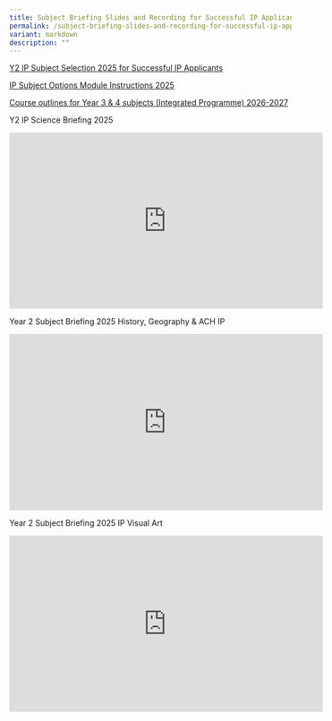 ```yaml
---
title: Subject Briefing Slides and Recording for Successful IP Applicants 2025
permalink: /subject-briefing-slides-and-recording-for-successful-ip-applicants-2025/
variant: markdown
description: ""
---
```

<p><a href="/files/Brief for Successful IP/Y2_IP_Subject_Selection_2025_for_Successful_IP_Applicants.pdf" rel="noopener nofollow" target="_blank">Y2 IP Subject Selection 2025 for Successful IP Applicants</a>
</p>
<p><a href="/files/Brief for Successful IP/IP_Subject_Options_Module_Instructions_2025_Updated_10_Oct.pdf" rel="noopener nofollow" target="_blank">IP Subject Options Module Instructions 2025</a>
</p>
<p><a href="/files/Brief for Successful IP/Course_outlines_for_Year_3___4_subjects__Integrated_Programme__2026_2027.pdf" rel="noopener nofollow" target="_blank">Course outlines for Year 3 &amp; 4 subjects (Integrated Programme) 2026-2027</a>
</p>
<p></p>
<p>Y2 IP Science Briefing 2025</p>

<iframe allowfullscreen="" allow="accelerometer; autoplay; clipboard-write; encrypted-media; gyroscope; picture-in-picture; web-share" frameborder="0" title="YouTube video player" src="https://www.youtube.com/embed/5c6x9_1GqVQ?si=2F1e2AeSpMFryyeF" height="315" width="560"></iframe>

<p>Year 2 Subject Briefing 2025 History, Geography &amp; ACH IP</p>

<iframe allowfullscreen="" allow="accelerometer; autoplay; clipboard-write; encrypted-media; gyroscope; picture-in-picture; web-share" frameborder="0" title="YouTube video player" src="https://www.youtube.com/embed/DlXc3mIju28?si=orgu-_HClKSvmqWV" height="315" width="560"></iframe>

<p>Year 2 Subject Briefing 2025 IP Visual Art</p>

<iframe allowfullscreen="" allow="accelerometer; autoplay; clipboard-write; encrypted-media; gyroscope; picture-in-picture; web-share" frameborder="0" title="YouTube video player" src="https://www.youtube.com/embed/GCIvRSR3Qd0?si=NKhpANqp_6GM--r0" height="315" width="560"></iframe>